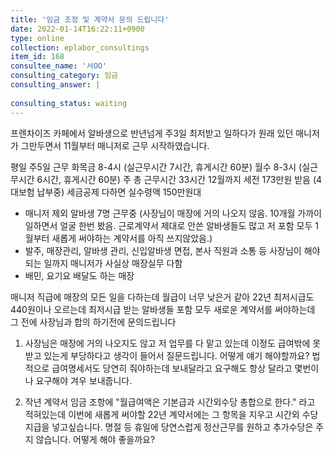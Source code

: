 ```yaml
---
title: '임금 조정 및 계약서 문의 드립니다'
date: 2022-01-14T16:22:11+0900
type: online
collection: eplabor_consultings
item_id: 168
consultee_name: '서OO'
consulting_category: 임금
consulting_answer: |
    
consulting_status: waiting
---
```


프렌차이즈 카페에서 알바생으로 반년넘게 주3일 최저받고 일하다가 원래 있던 매니저가 그만두면서 11월부터 매니저로 근무 시작하였습니다. 

평일 주5일 근무
화목금 8-4시 (실근무시간 7시간, 휴게시간 60분) 
월수 8-3시 (실근무시간 6시간, 휴게시간 60분)
주 총 근무시간 33시간
12월까지 세전 173만원 받음 (4대보험 납부중)
세금공제 다하면 실수령액 150만원대 

- 매니저 제외 알바생 7명 근무중 (사장님이 매장에 거의 나오지 않음. 10개월 가까이 일하면서 얼굴 한번 봤음. 근로계약서 제대로 안쓴 알바생들도 많고 저 포함 모두 1월부터 새롭게 써야하는 계약서를 아직 쓰지않았음.)
- 발주, 매장관리, 알바생 관리, 신입알바생 면접, 본사 직원과 소통 등 사장님이 해야되는 일까지 매니저가 사실상 매장실무 다함
- 배민, 요기요 배달도 하는 매장 

매니저 직급에 매장의 모든 일을 다하는데 월급이 너무 낮은거 같아 22년 최저시급도 440원이나 오르는데 최저시급 받는 알바생들 포함 모두 새로운 계약서를 써야하는데 그 전에 사장님과 합의 하기전에 문의드립니다 

1. 사장님은 매장에 거의 나오지도 않고 저 업무를 다 맡고 있는데 이정도 급여밖에 못받고 있는게 부당하다고 생각이 들어서 질문드립니다. 
어떻게 얘기 해야할까요?
법적으로 급여명세서도 당연히 줘야하는데 보내달라고 요구해도 항상 달라고 몇번이나 요구해야 겨우 보내줍니다. 

2. 작년 계약서 임금 조항에 &quot;월급여액은 기본급과 시간외수당 총합으로 한다.&quot; 라고 적혀있는데 이번에 새롭게 써야할 22년 계약서에는 그 항목을 지우고 시간외 수당 지급을 넣고싶습니다. 명절 등 휴일에 당연스럽게 정산근무를 원하고 추가수당은 주지 않습니다. 어떻게 해야 좋을까요?
